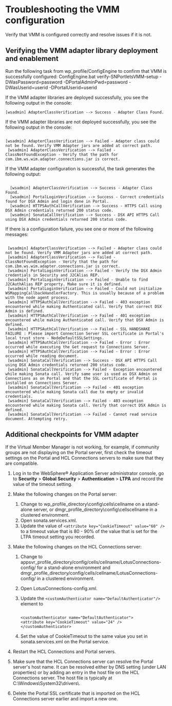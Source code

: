 # Troubleshooting the VMM configuration

Verify that VMM is configured correctly and resolve issues if it is not.

## Verifying the VMM adapter library deployment and enablement

Run the following task from wp\_profile/ConfigEngine to confirm that VMM is successfully configured: ConfigEngine.bat verify-SNPortletsVMM-setup -DWasPassword=password -DPortalAdminPwd=password -DWasUserid=userid -DPortalUserid=userid

If the VMM adapter libraries are deployed successfully, you see the following output in the console:

```
[wsadmin] AdapterClassVerification --> Success - Adapter Class Found.

```

If the VMM adapter libraries are not deployed successfully, you see the following output in the console:

```

[wsadmin] AdapterClassVerification --> Failed - Adapter class could not be found. Verify VMM Adapter jars are added at correct path.
 [wsadmin] AdapterClassVerification --> Failed - ClassNotFoundException - Verify that the path for com.ibm.ws.wim.adapter.connections.jar is correct.
```

If the VMM adapter configuration is successful, the task generates the following output:

```

  [wsadmin] AdapterClassVerification --> Success - Adapter Class Found.
  [wsadmin] PortalLoginVerification --> Success - Correct credentials found for DSX Admin and login done in Portal.
  [wsadmin] HTTPSAuthCallVerification --> Success - HTTPS Call using DSX Admin credentials returned 200 status code.
  [wsadmin] SonataCallVerification --> Success - DSX API HTTPS Call using DSX Admin credentials returned 200 status code.
```

If there is a configuration failure, you see one or more of the following messages:

```

 [wsadmin] AdapterClassVerification --> Failed - Adapter class could not be found. Verify VMM Adapter jars are added at correct path.
 [wsadmin] AdapterClassVerification --> Failed - ClassNotFoundException - Verify that the path for com.ibm.ws.wim.adapter.connections.jar is correct.
 [wsadmin] PortalLoginVerification --> Failed - Verify the DSX Admin credentials in Security and J2CAlias REP.
 [wsadmin] PortalLoginVerification --> Failed - Unable to find J2CAuthAlias REP property. Make sure it is defined.
 [wsadmin] PortalLoginVerification --> Failed - Could not initialize WSMappingCallbackHandlerFactory. This is usually because of a problem with the node agent process.
 [wsadmin] HTTPSAuthCallVerification --> Failed - 403 exception encountered while making Authenticated call. Verify that correct DSX Admin is defined.
 [wsadmin] HTTPSAuthCallVerification --> Failed - 401 exception encountered while making Authenticated call. Verify that DSX Admin is defined.
 [wsadmin] HTTPSAuthCallVerification --> Failed - SSL HANDSHAKE FAILURE : Please import Connection Server SSL certificate in Portal's local trust store - NodeDefaultSSLSettings.
 [wsadmin] HTTPSAuthCallVerification --> Failed - Error : Error occurred while executing the Get request to Connections Server.
 [wsadmin] HTTPSAuthCallVerification --> Failed - Error : Error occurred while reading document.
 [wsadmin] SonataCallVerification --> Success - DSX API HTTPS Call using DSX Admin credentials returned 200 status code.
 [wsadmin] SonataCallVerification --> Failed - Exception encountered while making Sonata call. Verify same user is used as DSX Admin on Connections as on Portal and that the SSL certificate of Portal is installed on Connections Server.
 [wsadmin] SonataCallVerification --> Failed - 401 exception encountered while making Sonata call due to empty or invalid credentials.
 [wsadmin] SonataCallVerification --> Failed - 403 exception encountered while making Sonata call. Verify that correct DSX Admin is defined.
 [wsadmin] SonataCallVerification --> Failed - Cannot read service document. Attempting retry.
```

## Additional checkpoints for VMM adapter

If the Virtual Member Manager is not working, for example, if community groups are not displaying on the Portal server, first check the timeout settings on the Portal and HCL Connections servers to make sure that they are compatible.

1.  Log in to the WebSphere® Application Server administrator console, go to **Security** \> **Global Security** \> **Authentication** \> **LTPA** and record the value of the timeout setting.

2.  Make the following changes on the Portal server:
    1.  Change to wp\_profile\_directory\\config\\cells\\cellname on a stand-alone server, or dmgr\_profile\_directory\\config\\cellscellname in a clustered environment.
    2.  Open sonata.services.xml.
    3.  Update the value of `<attribute key="CookieTimeout" value="60" />` to a timeout value that is 80 - 90% of the value that is set for the LTPA timeout setting you recorded.

3.  Make the following changes on the HCL Connections server:
    1.  Change to appsvr\_profile\_directory/config/cells/cellname/LotusConnections-config/ for a stand-alone environment and dmgr\_profile\_directory/config/cells/cellname/LotusConnections-config/ in a clustered environment.
    2.  Open LotusConnections-config.xml.
    3.  Update the `<customAuthenticator name="DefaultAuthenticator"/>` element to

        ```
        
        <customAuthenticator name="DefaultAuthenticator"> 
        <attribute key="CookieTimeout" value="24" /> 
        </customAuthenticator>
        ```

    4.  Set the value of CookieTimeout to the same value you set in sonata.services.xml on the Portal service.

4.  Restart the HCL Connections and Portal servers.
5.  Make sure that the HCL Connections server can resolve the Portal server's host name. It can be resolved either by DNS setting \(under LAN properties\) or by adding an entry in the host file on the HCL Connections server. The host file is typically at C:\\Windows\\System32\\drivers\\.
6.  Delete the Portal SSL certificate that is imported on the HCL Connections server earlier and import a new one.


